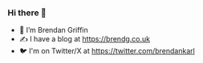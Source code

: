 ### Hi there 👋

- 🔭 I’m Brendan Griffin
- ✍️ I have a blog at https://brendg.co.uk
- 🐦 I'm on Twitter/X at https://twitter.com/brendankarl
